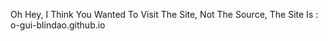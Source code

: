 Oh Hey, I Think You Wanted To Visit The Site, Not The Source, The Site Is : o-gui-blindao.github.io
